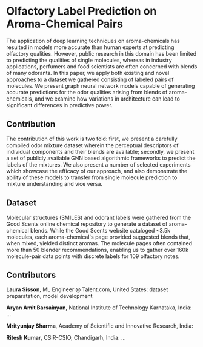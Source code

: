 # Olfactory Label Prediction on Aroma-Chemical Pairs
The application of deep learning techniques on aroma-chemicals has resulted in models more accurate than human experts at predicting olfactory qualities. However, public research in this domain has been limited to predicting the qualities of single molecules, whereas in industry applications, perfumers and food scientists are often concerned with blends of many odorants. In this paper, we apply both existing and novel approaches to a dataset we gathered consisting of labeled pairs of molecules. We present graph neural network models capable of generating accurate predictions for the odor qualities arising from blends of aroma-chemicals, and we examine how variations in architecture can lead to significant differences in predictive power.

## Contribution
The contribution of this work is two fold: first, we present a carefully compiled odor mixture dataset wherein the perceptual descriptors of individual components and their blends are available; secondly, we present a set of publicly available GNN based algorithmic frameworks to predict the labels of the mixtures. We also present a number of selected experiments which showcase the efficacy of our approach, and also demonstrate the ability of these models to transfer from single molecule prediction to mixture understanding and vice versa.

## Dataset
Molecular structures (SMILES) and odorant labels were gathered from the Good Scents online chemical repository to generate a dataset of aroma-chemical blends. While the Good Scents website cataloged ~3.5k molecules, each aroma-chemical's page provided suggested blends that, when mixed, yielded distinct aromas. The molecule pages often contained more than 50 blender recommendations, enabling us to gather over 160k molecule-pair data points with discrete labels for 109 olfactory notes.

## Contributors
**Laura Sisson**, ML Engineer @ Talent.com, United States: dataset preparatation, model development

**Aryan Amit Barsainyan**, National Institute of Technology Karnataka, India: ...

**Mrityunjay Sharma**, Academy of Scientific and Innovative Research, India: 

**Ritesh Kumar**, CSIR-CSIO, Chandigarh, India: ...
